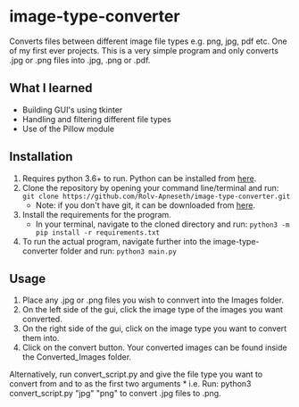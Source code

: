 # image-type-converter

Converts files between different image file types e.g. png, jpg, pdf etc. One of my first ever projects. This is a very simple program and only converts .jpg or .png files into .jpg, .png or .pdf.

## What I learned

- Building GUI's using tkinter
- Handling and filtering different file types
- Use of the Pillow module

## Installation

1. Requires python 3.6+ to run. Python can be installed from [here](https://www.python.org/downloads/).
2. Clone the repository by opening your command line/terminal and run: `git clone https://github.com/Rolv-Apneseth/image-type-converter.git`
   - Note: if you don't have git, it can be downloaded from [here](https://git-scm.com/downloads).
3. Install the requirements for the program.
   - In your terminal, navigate to the cloned directory and run: `python3 -m pip install -r requirements.txt`
4. To run the actual program, navigate further into the image-type-converter folder and run: `python3 main.py`

## Usage

1. Place any .jpg or .png files you wish to connvert into the Images folder.
2. On the left side of the gui, click the image type of the images you want converted.
3. On the right side of the gui, click on the image type you want to convert them into.
4. Click on the convert button. Your converted images can be found inside the Converted_Images folder.

Alternatively, run convert_script.py and give the file type you want to convert from and to as the first two arguments \* i.e. Run: python3 convert_script.py "jpg" "png" to convert .jpg files to .png.
